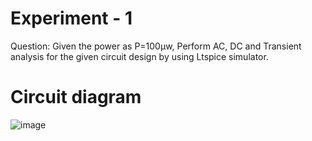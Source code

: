 # Experiment - 1
Question: Given the power as P=100µw, Perform AC, DC and Transient analysis for the given circuit design by using Ltspice simulator.
# Circuit diagram 

![image](https://github.com/user-attachments/assets/90a7bfa0-6601-4bbd-82ed-68c9b35911b4)


